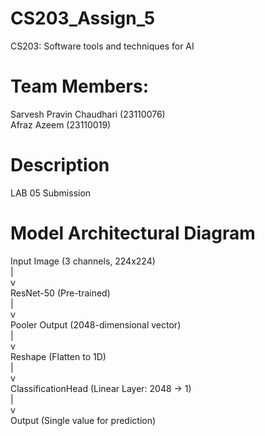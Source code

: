 # CS203_Assign_5
CS203: Software tools and techniques for AI

# Team Members:
Sarvesh Pravin Chaudhari (23110076) <br>
Afraz Azeem (23110019)

# Description
LAB 05 Submission

# Model Architectural Diagram

Input Image (3 channels, 224x224) <br>
       | <br>
       v <br>
ResNet-50 (Pre-trained) <br>
       | <br>
       v <br>
Pooler Output (2048-dimensional vector) <br>
       | <br>
       v <br>
Reshape (Flatten to 1D) <br>
       | <br>
       v <br>
ClassificationHead (Linear Layer: 2048 -> 1) <br>
       | <br>
       v <br>
Output (Single value for prediction)
